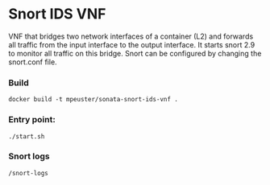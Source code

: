 # Snort IDS VNF

VNF that bridges two network interfaces of a container (L2) and forwards all traffic from the input interface to the output interface. It starts snort 2.9 to monitor all traffic on this bridge. Snort can be configured by changing the snort.conf file.

### Build

```
docker build -t mpeuster/sonata-snort-ids-vnf .
```

### Entry point:

```
./start.sh
```

### Snort logs

```
/snort-logs
```
